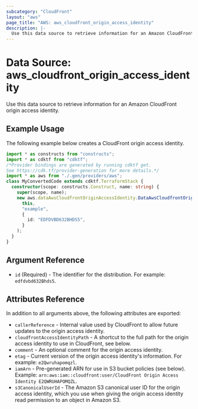 ```yaml
---
subcategory: "CloudFront"
layout: "aws"
page_title: "AWS: aws_cloudfront_origin_access_identity"
description: |-
  Use this data source to retrieve information for an Amazon CloudFront origin access identity.
---
```


# Data Source: aws_cloudfront_origin_access_identity

Use this data source to retrieve information for an Amazon CloudFront origin access identity.

## Example Usage

The following example below creates a CloudFront origin access identity.

```typescript
import * as constructs from "constructs";
import * as cdktf from "cdktf";
/*Provider bindings are generated by running cdktf get.
See https://cdk.tf/provider-generation for more details.*/
import * as aws from "./.gen/providers/aws";
class MyConvertedCode extends cdktf.TerraformStack {
  constructor(scope: constructs.Construct, name: string) {
    super(scope, name);
    new aws.dataAwsCloudfrontOriginAccessIdentity.DataAwsCloudfrontOriginAccessIdentity(
      this,
      "example",
      {
        id: "EDFDVBD632BHDS5",
      }
    );
  }
}

```

## Argument Reference

* `id` (Required) -  The identifier for the distribution. For example: `edfdvbd632Bhds5`.

## Attributes Reference

In addition to all arguments above, the following attributes are exported:

* `callerReference` - Internal value used by CloudFront to allow future
   updates to the origin access identity.
* `cloudfrontAccessIdentityPath` - A shortcut to the full path for the
   origin access identity to use in CloudFront, see below.
* `comment` - An optional comment for the origin access identity.
* `etag` - Current version of the origin access identity's information.
   For example: `e2Qwruhapomqzl`.
* `iamArn` - Pre-generated ARN for use in S3 bucket policies (see below).
   Example: `arn:aws:iam::cloudfront:user/CloudFront Origin Access Identity
 E2QWRUHAPOMQZL`.
* `s3CanonicalUserId` - The Amazon S3 canonical user ID for the origin
   access identity, which you use when giving the origin access identity read
   permission to an object in Amazon S3.

<!-- cache-key: cdktf-0.17.0-pre.15 input-592e8f2a88309407c6711a779321e8a9ee065230e8af82da06a577c915fb8496 -->